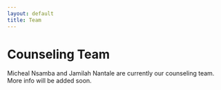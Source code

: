 ```yaml
---
layout: default
title: Team
---
```

# Counseling Team

Micheal Nsamba and Jamilah Nantale are currently our counseling team.
More info will be added soon.
